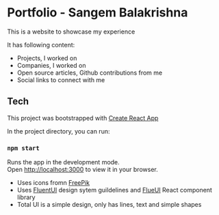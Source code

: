 # Portfolio - Sangem Balakrishna

This is a website to showcase my experience

It has following content:
* Projects, I worked on
* Companies, I worked on
* Open source articles, Github contributions from me
* Social links to connect with me

## Tech

This project was bootstrapped with [Create React App](https://github.com/facebook/create-react-app)

In the project directory, you can run:

### `npm start`

Runs the app in the development mode.\
Open [http://localhost:3000](http://localhost:3000) to view it in your browser.

* Uses icons fromn [FreePik](https://www.freepik.com/)
* Uses [FluentUI](https://developer.microsoft.com/en-us/fluentui) design sytem guildelines and [FlueUI](https://developer.microsoft.com/en-us/fluentui) React component library
* Total UI is a simple design, only has lines, text and simple shapes


